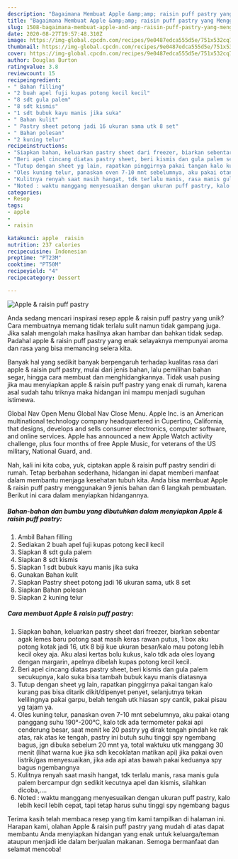 ```yaml
---
description: "Bagaimana Membuat Apple &amp;amp; raisin puff pastry yang Menggugah Selera"
title: "Bagaimana Membuat Apple &amp;amp; raisin puff pastry yang Menggugah Selera"
slug: 1508-bagaimana-membuat-apple-and-amp-raisin-puff-pastry-yang-menggugah-selera
date: 2020-08-27T19:57:48.310Z
image: https://img-global.cpcdn.com/recipes/9e0487edca555d5e/751x532cq70/apple-raisin-puff-pastry-foto-resep-utama.jpg
thumbnail: https://img-global.cpcdn.com/recipes/9e0487edca555d5e/751x532cq70/apple-raisin-puff-pastry-foto-resep-utama.jpg
cover: https://img-global.cpcdn.com/recipes/9e0487edca555d5e/751x532cq70/apple-raisin-puff-pastry-foto-resep-utama.jpg
author: Douglas Burton
ratingvalue: 3.8
reviewcount: 15
recipeingredient:
- " Bahan filling"
- "2 buah apel fuji kupas potong kecil kecil"
- "8 sdt gula palem"
- "8 sdt kismis"
- "1 sdt bubuk kayu manis jika suka"
- " Bahan kulit"
- " Pastry sheet potong jadi 16 ukuran sama utk 8 set"
- " Bahan polesan"
- "2 kuning telur"
recipeinstructions:
- "Siapkan bahan, keluarkan pastry sheet dari freezer, biarkan sebentar agak lemes baru potong saat masih keras rawan putus, 1 box aku potong kotak jadi 16, utk 8 biji kue ukuran besar/kalo mau potong lebih kecil okey aja. Aku alasi kertas bolu kukus, kalo tdk ada oles loyang dengan margarin, apelnya dibelah kupas potong kecil kecil."
- "Beri apel cincang diatas pastry sheet, beri kismis dan gula palem secukupnya, kalo suka bisa tambah bubuk kayu manis diatasnya"
- "Tutup dengan sheet yg lain, rapatkan pinggirnya pakai tangan kalo kurang pas bisa ditarik dikit/dipenyet penyet, selanjutnya tekan kelilingnya pakai garpu, belah tengah utk hiasan spy cantik, pakai pisau yg tajam ya."
- "Oles kuning telur, panaskan oven 7-10 mnt sebelumnya, aku pakai otang panggang suhu 190°-200°C, kalo tdk ada termometer pakai api cenderung besar, saat menit ke 20 pastry yg dirak tengah pindah ke rak atas, rak atas ke tengah, pastry ini butuh suhu tinggi spy ngembang bagus, jgn dibuka sebelum 20 mnt ya, total waktuku utk manggang 30 menit (lihat warna kue jika sdh kecoklatan matikan api) jika pakai oven listrik/gas menyesuaikan, jika ada api atas bawah pakai keduanya spy bagus ngembangnya"
- "Kulitnya renyah saat masih hangat, tdk terlalu manis, rasa manis gula palem bercampur dgn sedikit kecutnya apel dan kismis, silahkan dicoba,...."
- "Noted : waktu manggang menyesuaikan dengan ukuran puff pastry, kalo lebih kecil lebih cepat, tapi tetap harus suhu tinggi spy ngembang bagus"
categories:
- Resep
tags:
- apple
- 
- raisin

katakunci: apple  raisin 
nutrition: 237 calories
recipecuisine: Indonesian
preptime: "PT23M"
cooktime: "PT50M"
recipeyield: "4"
recipecategory: Dessert

---
```



![Apple &amp; raisin puff pastry](https://img-global.cpcdn.com/recipes/9e0487edca555d5e/751x532cq70/apple-raisin-puff-pastry-foto-resep-utama.jpg)

Anda sedang mencari inspirasi resep apple &amp; raisin puff pastry yang unik? Cara membuatnya memang tidak terlalu sulit namun tidak gampang juga. Jika salah mengolah maka hasilnya akan hambar dan bahkan tidak sedap. Padahal apple &amp; raisin puff pastry yang enak selayaknya mempunyai aroma dan rasa yang bisa memancing selera kita.

Banyak hal yang sedikit banyak berpengaruh terhadap kualitas rasa dari apple &amp; raisin puff pastry, mulai dari jenis bahan, lalu pemilihan bahan segar, hingga cara membuat dan menghidangkannya. Tidak usah pusing jika mau menyiapkan apple &amp; raisin puff pastry yang enak di rumah, karena asal sudah tahu triknya maka hidangan ini mampu menjadi suguhan istimewa.

Global Nav Open Menu Global Nav Close Menu. Apple Inc. is an American multinational technology company headquartered in Cupertino, California, that designs, develops and sells consumer electronics, computer software, and online services. Apple has announced a new Apple Watch activity challenge, plus four months of free Apple Music, for veterans of the US military, National Guard, and.


Nah, kali ini kita coba, yuk, ciptakan apple &amp; raisin puff pastry sendiri di rumah. Tetap berbahan sederhana, hidangan ini dapat memberi manfaat dalam membantu menjaga kesehatan tubuh kita. Anda bisa membuat Apple &amp; raisin puff pastry menggunakan 9 jenis bahan dan 6 langkah pembuatan. Berikut ini cara dalam menyiapkan hidangannya.

<!--inarticleads1-->

##### Bahan-bahan dan bumbu yang dibutuhkan dalam menyiapkan Apple &amp; raisin puff pastry:

1. Ambil  Bahan filling
1. Sediakan 2 buah apel fuji kupas potong kecil kecil
1. Siapkan 8 sdt gula palem
1. Siapkan 8 sdt kismis
1. Siapkan 1 sdt bubuk kayu manis jika suka
1. Gunakan  Bahan kulit
1. Siapkan  Pastry sheet potong jadi 16 ukuran sama, utk 8 set
1. Siapkan  Bahan polesan
1. Siapkan 2 kuning telur




<!--inarticleads2-->

##### Cara membuat Apple &amp; raisin puff pastry:

1. Siapkan bahan, keluarkan pastry sheet dari freezer, biarkan sebentar agak lemes baru potong saat masih keras rawan putus, 1 box aku potong kotak jadi 16, utk 8 biji kue ukuran besar/kalo mau potong lebih kecil okey aja. Aku alasi kertas bolu kukus, kalo tdk ada oles loyang dengan margarin, apelnya dibelah kupas potong kecil kecil.
1. Beri apel cincang diatas pastry sheet, beri kismis dan gula palem secukupnya, kalo suka bisa tambah bubuk kayu manis diatasnya
1. Tutup dengan sheet yg lain, rapatkan pinggirnya pakai tangan kalo kurang pas bisa ditarik dikit/dipenyet penyet, selanjutnya tekan kelilingnya pakai garpu, belah tengah utk hiasan spy cantik, pakai pisau yg tajam ya.
1. Oles kuning telur, panaskan oven 7-10 mnt sebelumnya, aku pakai otang panggang suhu 190°-200°C, kalo tdk ada termometer pakai api cenderung besar, saat menit ke 20 pastry yg dirak tengah pindah ke rak atas, rak atas ke tengah, pastry ini butuh suhu tinggi spy ngembang bagus, jgn dibuka sebelum 20 mnt ya, total waktuku utk manggang 30 menit (lihat warna kue jika sdh kecoklatan matikan api) jika pakai oven listrik/gas menyesuaikan, jika ada api atas bawah pakai keduanya spy bagus ngembangnya
1. Kulitnya renyah saat masih hangat, tdk terlalu manis, rasa manis gula palem bercampur dgn sedikit kecutnya apel dan kismis, silahkan dicoba,....
1. Noted : waktu manggang menyesuaikan dengan ukuran puff pastry, kalo lebih kecil lebih cepat, tapi tetap harus suhu tinggi spy ngembang bagus




Terima kasih telah membaca resep yang tim kami tampilkan di halaman ini. Harapan kami, olahan Apple &amp; raisin puff pastry yang mudah di atas dapat membantu Anda menyiapkan hidangan yang enak untuk keluarga/teman ataupun menjadi ide dalam berjualan makanan. Semoga bermanfaat dan selamat mencoba!
